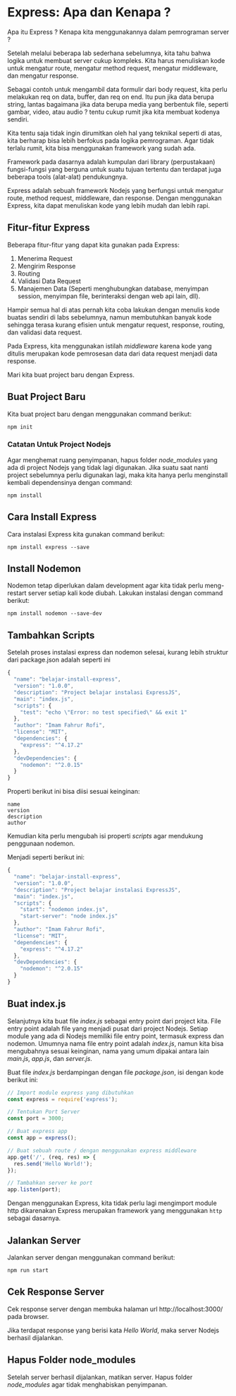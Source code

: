 # Express: Apa dan Kenapa ?

Apa itu Express ? Kenapa kita menggunakannya dalam pemrograman server ?

Setelah melalui beberapa lab sederhana sebelumnya, kita tahu bahwa logika untuk membuat server cukup kompleks. Kita harus menuliskan kode untuk mengatur route, mengatur method request, mengatur middleware, dan mengatur response.

Sebagai contoh untuk mengambil data formulir dari body request, kita perlu melakukan req on data, buffer, dan req on end. Itu pun jika data berupa string, lantas bagaimana jika data berupa media yang berbentuk file, seperti gambar, video, atau audio ? tentu cukup rumit jika kita membuat kodenya sendiri.

Kita tentu saja tidak ingin dirumitkan oleh hal yang teknikal seperti di atas, kita berharap bisa lebih berfokus pada logika pemrograman. Agar tidak terlalu rumit, kita bisa menggunakan framework yang sudah ada.

Framework pada dasarnya adalah kumpulan dari library (perpustakaan) fungsi-fungsi yang berguna untuk suatu tujuan tertentu dan terdapat juga beberapa tools (alat-alat) pendukungnya.

Express adalah sebuah framework Nodejs yang berfungsi untuk mengatur route, method request, middleware, dan response. Dengan menggunakan Express, kita dapat menuliskan kode yang lebih mudah dan lebih rapi.

## Fitur-fitur Express

Beberapa fitur-fitur yang dapat kita gunakan pada Express:

1.  Menerima Request
2.  Mengirim Response
3.  Routing
4.  Validasi Data Request
5.  Manajemen Data (Seperti menghubungkan database, menyimpan session, menyimpan file, berinteraksi dengan web api lain, dll).

Hampir semua hal di atas pernah kita coba lakukan dengan menulis kode buatas sendiri di labs sebelumnya, namun membutuhkan banyak kode sehingga terasa kurang efisien untuk mengatur request, response, routing, dan validasi data request.

Pada Express, kita menggunakan istilah _middleware_ karena kode yang ditulis merupakan kode pemrosesan data dari data request menjadi data response.

Mari kita buat project baru dengan Express.
## Buat Project Baru

Kita buat project baru dengan menggunakan command berikut:

    npm init

### Catatan Untuk Project Nodejs

Agar menghemat ruang penyimpanan, hapus folder _node_modules_ yang ada di project Nodejs yang tidak lagi digunakan. Jika suatu saat nanti project sebelumnya perlu digunakan lagi, maka kita hanya perlu menginstall kembali dependensinya dengan command:

    npm install
## Cara Install Express

Cara instalasi Express kita gunakan command berikut:

    npm install express --save

## Install Nodemon

Nodemon tetap diperlukan dalam development agar kita tidak perlu meng-restart server setiap kali kode diubah. Lakukan instalasi dengan command berikut:

    npm install nodemon --save-dev

## Tambahkan Scripts

Setelah proses instalasi express dan nodemon selesai, kurang lebih struktur dari package.json adalah seperti ini

```javascript
{
  "name": "belajar-install-express",
  "version": "1.0.0",
  "description": "Project belajar instalasi ExpressJS",
  "main": "index.js",
  "scripts": {
    "test": "echo \"Error: no test specified\" && exit 1"
  },
  "author": "Imam Fahrur Rofi",
  "license": "MIT",
  "dependencies": {
    "express": "^4.17.2"
  },
  "devDependencies": {
    "nodemon": "^2.0.15"
  }
}
```

Properti berikut ini bisa diisi sesuai keinginan:

    name
    version
    description
    author
    
Kemudian kita perlu mengubah isi properti _scripts_ agar mendukung penggunaan nodemon.

Menjadi seperti berikut ini:

```javascript
{
  "name": "belajar-install-express",
  "version": "1.0.0",
  "description": "Project belajar instalasi ExpressJS",
  "main": "index.js",
  "scripts": {
    "start": "nodemon index.js",
    "start-server": "node index.js"
  },
  "author": "Imam Fahrur Rofi",
  "license": "MIT",
  "dependencies": {
    "express": "^4.17.2"
  },
  "devDependencies": {
    "nodemon": "^2.0.15"
  }
}
```

## Buat index.js

Selanjutnya kita buat file _index.js_ sebagai entry point dari project kita. File entry point adalah file yang menjadi pusat dari project Nodejs. Setiap module yang ada di Nodejs memiliki file entry point, termasuk express dan nodemon. Umumnya nama file entry point adalah _index.js_, namun kita bisa mengubahnya sesuai keinginan, nama yang umum dipakai antara lain _main.js_, _app.js_, dan _server.js_.

Buat file _index.js_ berdampingan dengan file _package.json_, isi dengan kode berikut ini:

```javascript
// Import module express yang dibutuhkan
const express = require('express');

// Tentukan Port Server
const port = 3000;

// Buat express app
const app = express();

// Buat sebuah route / dengan menggunakan express middleware
app.get('/', (req, res) => {
  res.send('Hello World!');
});

// Tambahkan server ke port
app.listen(port);
```

Dengan menggunakan Express, kita tidak perlu lagi mengimport module http dikarenakan Express merupakan framework yang menggunakan `http` sebagai dasarnya.

## Jalankan Server

Jalankan server dengan menggunakan command berikut:

    npm run start

## Cek Response Server

Cek response server dengan membuka halaman url http://localhost:3000/ pada browser.

Jika terdapat response yang berisi kata _Hello World_, maka server Nodejs berhasil dijalankan.

## Hapus Folder node_modules

Setelah server berhasil dijalankan, matikan server. Hapus folder _node_modules_ agar tidak menghabiskan penyimpanan.